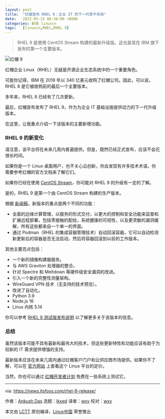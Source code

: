 ```yaml
---
layout: post
title:	"红帽宣布 RHEL 9：企业 IT 的下一代骨干系统"
date:	2022-05-15 08:36:00 +0800 
categories:	新闻 linuxcn 
tags:	[linuxcn,RHEL,RHEL 9]
---
```




> 
> RHEL 9 是使用 CentOS Stream 构建的最新升级版。这也是其在 IBM 旗下发布的第一个主要版本。
> 
> 
> 


![红帽 9](/Asserts/Images//attachment/album/202205/15/083854uk3liylyhokl5oz2.jpg)


红帽企业 Linux（RHEL）无疑是开源企业生态系统中的一个重要角色。


可能你记得，IBM 在 2019 年以 340 亿美元收购了红帽公司。因此，可以说，RHEL 8 是它被收购前的最后一个主要版本。


多年来，RHEL 8 已经有了几次更新。


最后，红帽宣布发布了 RHEL 9，作为为企业 IT 基础设施提供动力的下一代升级版本。


在这里，让我重点介绍一下该版本的主要新增功能。


### RHEL 9 的新变化


请注意，该平台将在未来几周内普遍提供。但是，既然已经正式宣布，应该不会花很长时间。


如果你是一个 Linux 桌面用户，也不关心云创新，你会发现有许多技术术语。你需要参考红帽的官方文档来了解它们。


如果你已经在使用 [CentOS Stream](https://itsfoss.com/centos-stream-faq/)，你可能对 RHEL 9 的升级有一定的了解。


是的，RHEL 9 是第一个由 CentOS Stream 构建的生产版本。


根据 [新闻稿](https://www.redhat.com/en/about/press-releases/red-hat-defines-new-epicenter-innovation-red-hat-enterprise-linux-9)，新版本的重点是两个不同的功能：


* 全面的边缘计算管理，以服务的形式交付，以更大的控制和安全功能来监督和扩展远程部署，包括零接触的配给，系统健康的可视性，以及更灵敏的漏洞缓解，所有这些都来自一个单一的界面。
* 通过 Podman（RHEL 的集成容器管理技术）自动回滚容器，它可以自动检测新更新后的容器是否无法启动，然后将容器回滚到以前的工作版本。


其他主要亮点包括：


* 一个新的镜像构建器服务。
* 与 AWS Graviton 处理器的整合。
* 针对 Spectre 和 Meltdown 等硬件级安全漏洞的改进。
* 引入一个新的完整性测量架构。
* WireGuard VPN 技术（无支持的技术预览）。
* 改进了自动化。
* Python 3.9
* Node.js 16
* Linux 内核 5.14


你可以参考 [RHEL 9 测试版发布说明](https://www.redhat.com/en/blog/whats-new-rhel-90-beta) 以了解更多关于该版本的信息。


### 总结


虽然该版本可能不具有最新和最伟大的技术，但这些更新特性和功能应该有助于为较新的 IT 需求提供增强的支持。


最新版本应该在未来几周内通过红帽客户门户和云供应商市场提供。如果你不了解，可以在 [官方网站](https://www.redhat.com/en/store/linux-platforms) 上查看这个 Linux 平台的定价。


当然，你也可以通过 [红帽开发者计划](https://developers.redhat.com/products/rhel/overview) 免费在一些系统上测试它。




---


via: <https://news.itsfoss.com/rhel-9-release/>


作者：[Ankush Das](https://news.itsfoss.com/author/ankush/) 选题：[lkxed](https://github.com/lkxed) 译者：[wxy](https://github.com/wxy) 校对：[wxy](https://github.com/wxy)


本文由 [LCTT](https://github.com/LCTT/TranslateProject) 原创编译，[Linux中国](https://linux.cn/) 荣誉推出

